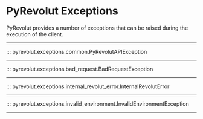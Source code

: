 # PyRevolut Exceptions

PyRevolut provides a number of exceptions that can be raised during the execution of the client.

---

::: pyrevolut.exceptions.common.PyRevolutAPIException

---

::: pyrevolut.exceptions.bad_request.BadRequestException

---

::: pyrevolut.exceptions.internal_revolut_error.InternalRevolutError

---

::: pyrevolut.exceptions.invalid_environment.InvalidEnvironmentException

---
